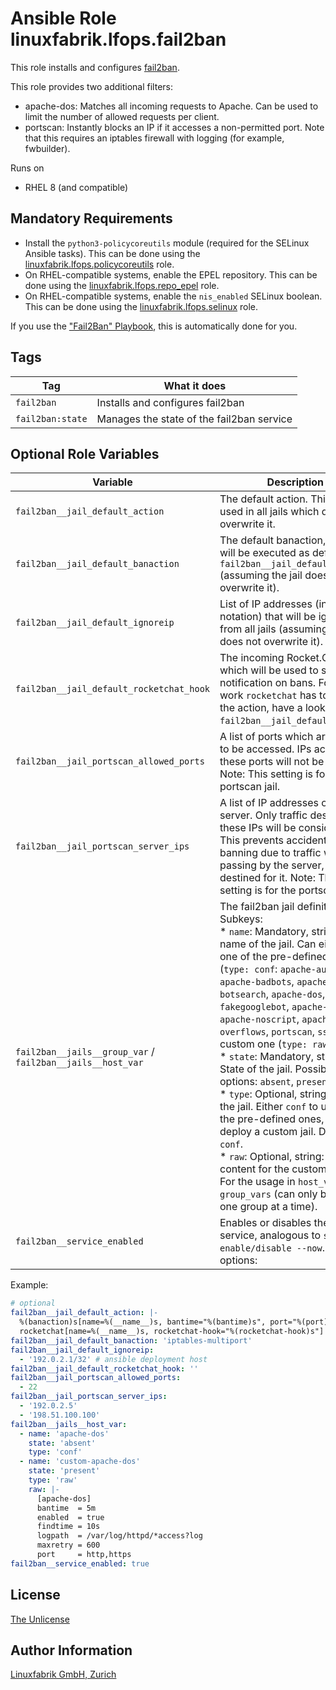 # Ansible Role linuxfabrik.lfops.fail2ban

This role installs and configures [fail2ban](https://www.fail2ban.org).

This role provides two additional filters:

* apache-dos: Matches all incoming requests to Apache. Can be used to limit the number of allowed requests per client.
* portscan: Instantly blocks an IP if it accesses a non-permitted port. Note that this requires an iptables firewall with logging (for example, fwbuilder).

Runs on

* RHEL 8 (and compatible)


## Mandatory Requirements

* Install the `python3-policycoreutils` module (required for the SELinux Ansible tasks). This can be done using the [linuxfabrik.lfops.policycoreutils](https://github.com/Linuxfabrik/lfops/tree/main/roles/policycoreutils) role.
* On RHEL-compatible systems, enable the EPEL repository. This can be done using the [linuxfabrik.lfops.repo_epel](https://github.com/Linuxfabrik/lfops/tree/main/roles/repo_epel) role.
* On RHEL-compatible systems, enable the `nis_enabled` SELinux boolean. This can be done using the [linuxfabrik.lfops.selinux](https://github.com/Linuxfabrik/lfops/tree/main/roles/selinux) role.

If you use the ["Fail2Ban" Playbook](https://github.com/Linuxfabrik/lfops/blob/main/playbooks/fail2ban.yml), this is automatically done for you.

## Tags

| Tag              | What it does                              |
| ---              | ------------                              |
| `fail2ban`       | Installs and configures fail2ban          |
| `fail2ban:state` | Manages the state of the fail2ban service |


## Optional Role Variables

| Variable | Description | Default Value |
| -------- | ----------- | ------------- |
| `fail2ban__jail_default_action` | The default action. This will be used in all jails which do not overwrite it. | `fail2ban__jail_default_banaction` and notifying via Rocket.Chat. |
| `fail2ban__jail_default_banaction` | The default banaction, which will be executed as defined in `fail2ban__jail_default_action` (assuming the jail does not overwrite it). | `'iptables-multiport'` |
| `fail2ban__jail_default_ignoreip` | List of IP addresses (in CIDR notation) that will be ignored from all jails (assuming the jail does not overwrite it). | `[]` |
| `fail2ban__jail_default_rocketchat_hook` | The incoming Rocket.Chat hook which will be used to send a notification on bans. For this to work `rocketchat` has to be in the action, have a look at `fail2ban__jail_default_action`. | `''` |
| `fail2ban__jail_portscan_allowed_ports` | A list of ports which are allowed to be accessed. IPs accessing these ports will not be blocked. Note: This setting is for the portscan jail. | `[22]` |
| `fail2ban__jail_portscan_server_ips` | A list of IP addresses of the server. Only traffic destined for these IPs will be considered. This prevents accidental banning due to traffic which is passing by the server, but not destined for it. Note: This setting is for the portscan jail. | `'{{ ansible_facts["all_ipv4_addresses"] }}'` |
| `fail2ban__jails__group_var` / `fail2ban__jails__host_var` | The fail2ban jail definition. Subkeys:<br> * `name`: Mandatory, string. The name of the jail. Can either be one of the pre-defined ones (`type: conf`: `apache-auth`, `apache-badbots`, `apache-botsearch`, `apache-dos`, `apache-fakegooglebot`, `apache-nohome`, `apache-noscript`, `apache-overflows`, `portscan`, `sshd`), or a custom one (`type: raw`).<br> * `state`: Mandatory, string. State of the jail. Possible options: `absent`, `present`.<br> * `type`: Optional, string. Type of the jail. Either `conf` to use one of the pre-defined ones, or `raw` to deploy a custom jail. Defaults to `conf`.<br> * `raw`: Optional, string: Raw content for the custom jail. <br>For the usage in `host_vars` / `group_vars` (can only be used in one group at a time). | `[]` |
| `fail2ban__service_enabled` | Enables or disables the fail2ban service, analogous to `systemctl enable/disable --now`. Possible options: | `true` |

Example:
```yaml
# optional
fail2ban__jail_default_action: |-
  %(banaction)s[name=%(__name__)s, bantime="%(bantime)s", port="%(port)s", protocol="%(protocol)s", chain="%(chain)s"]
  rocketchat[name=%(__name__)s, rocketchat-hook="%(rocketchat-hook)s"]
fail2ban__jail_default_banaction: 'iptables-multiport'
fail2ban__jail_default_ignoreip:
  - '192.0.2.1/32' # ansible deployment host
fail2ban__jail_default_rocketchat_hook: ''
fail2ban__jail_portscan_allowed_ports:
  - 22
fail2ban__jail_portscan_server_ips:
  - '192.0.2.5'
  - '198.51.100.100'
fail2ban__jails__host_var:
  - name: 'apache-dos'
    state: 'absent'
    type: 'conf'
  - name: 'custom-apache-dos'
    state: 'present'
    type: 'raw'
    raw: |-
      [apache-dos]
      bantime  = 5m
      enabled  = true
      findtime = 10s
      logpath  = /var/log/httpd/*access?log
      maxretry = 600
      port     = http,https
fail2ban__service_enabled: true
```


## License

[The Unlicense](https://unlicense.org/)


## Author Information

[Linuxfabrik GmbH, Zurich](https://www.linuxfabrik.ch)
